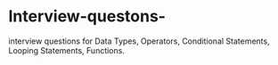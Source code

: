 # Interview-questons-
interview questions for Data Types, Operators, Conditional Statements, Looping Statements, Functions.
